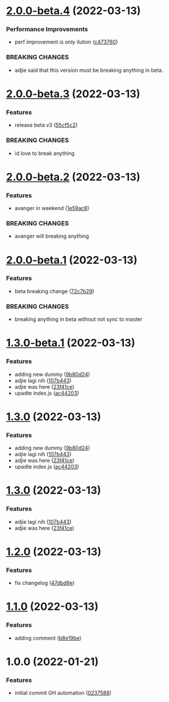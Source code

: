 # [2.0.0-beta.4](https://github.com/devetek/nodejs-github-action/compare/v2.0.0-beta.3...v2.0.0-beta.4) (2022-03-13)


### Performance Improvements

* perf improvement is only ilution ([c473760](https://github.com/devetek/nodejs-github-action/commit/c4737602125e6210c5cae85c90dbf5ce8d2a6292))


### BREAKING CHANGES

* adjie said that this version must be breaking anything in beta.

# [2.0.0-beta.3](https://github.com/devetek/nodejs-github-action/compare/v2.0.0-beta.2...v2.0.0-beta.3) (2022-03-13)


### Features

* release beta v3 ([55cf5c2](https://github.com/devetek/nodejs-github-action/commit/55cf5c2b35dd50edb3e477dd282bc42bd517a175))


### BREAKING CHANGES

* id love to break anything

# [2.0.0-beta.2](https://github.com/devetek/nodejs-github-action/compare/v2.0.0-beta.1...v2.0.0-beta.2) (2022-03-13)


### Features

* avanger in weekend ([1e59ac8](https://github.com/devetek/nodejs-github-action/commit/1e59ac813b5d00e9c5e59b560cdff743a145571d))


### BREAKING CHANGES

* avanger will breaking anything

# [2.0.0-beta.1](https://github.com/devetek/nodejs-github-action/compare/v1.3.0-beta.1...v2.0.0-beta.1) (2022-03-13)


### Features

* beta breaking change ([72c7b29](https://github.com/devetek/nodejs-github-action/commit/72c7b29da5ac39e354e2aeecdde5fa7ecc427846))


### BREAKING CHANGES

* breaking anything in beta without not sync to master

# [1.3.0-beta.1](https://github.com/devetek/nodejs-github-action/compare/v1.2.0...v1.3.0-beta.1) (2022-03-13)


### Features

* adding new dummy ([9b80d24](https://github.com/devetek/nodejs-github-action/commit/9b80d244bf59ac0209ba1cbb6cc37f5dd03b86f3))
* adjie lagi nih ([107b443](https://github.com/devetek/nodejs-github-action/commit/107b4437ba483a3f7213fb896cdbc7a659bc968e))
* adjie was here ([23f41ce](https://github.com/devetek/nodejs-github-action/commit/23f41ce02c21fc2d0e8c2bfa26c89bcd59150767))
* upadte index.js ([ac44203](https://github.com/devetek/nodejs-github-action/commit/ac442036039e6c37960be0b5c0e32e1c01e90214))

# [1.3.0](https://github.com/devetek/nodejs-github-action/compare/v1.2.0...v1.3.0) (2022-03-13)


### Features

* adding new dummy ([9b80d24](https://github.com/devetek/nodejs-github-action/commit/9b80d244bf59ac0209ba1cbb6cc37f5dd03b86f3))
* adjie lagi nih ([107b443](https://github.com/devetek/nodejs-github-action/commit/107b4437ba483a3f7213fb896cdbc7a659bc968e))
* adjie was here ([23f41ce](https://github.com/devetek/nodejs-github-action/commit/23f41ce02c21fc2d0e8c2bfa26c89bcd59150767))
* upadte index.js ([ac44203](https://github.com/devetek/nodejs-github-action/commit/ac442036039e6c37960be0b5c0e32e1c01e90214))

# [1.3.0](https://github.com/devetek/nodejs-github-action/compare/v1.2.0...v1.3.0) (2022-03-13)


### Features

* adjie lagi nih ([107b443](https://github.com/devetek/nodejs-github-action/commit/107b4437ba483a3f7213fb896cdbc7a659bc968e))
* adjie was here ([23f41ce](https://github.com/devetek/nodejs-github-action/commit/23f41ce02c21fc2d0e8c2bfa26c89bcd59150767))

# [1.2.0](https://github.com/devetek/nodejs-github-action/compare/v1.1.0...v1.2.0) (2022-03-13)


### Features

* fix changelog ([47dbd8e](https://github.com/devetek/nodejs-github-action/commit/47dbd8e43d2104f15ac844bfed74806bd4516184))

# [1.1.0](https://github.com/devetek/nodejs-github-action/compare/v1.0.0...v1.1.0) (2022-03-13)


### Features

* adding comment ([b8e19be](https://github.com/devetek/nodejs-github-action/commit/b8e19beca86267534d782efae5843eb777e8d895))

# 1.0.0 (2022-01-21)


### Features

* initial commit GH automation ([0237588](https://github.com/devetek/nodejs-github-action/commit/0237588ec3713271912e52a83771302670dc7260))
